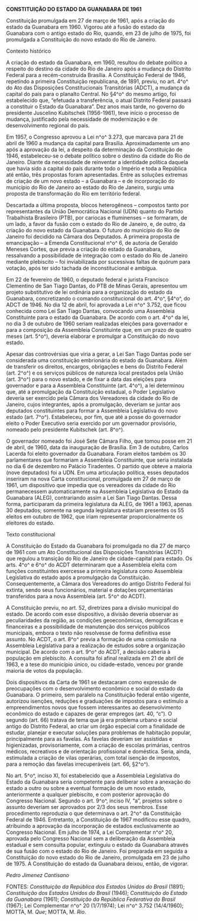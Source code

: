 **CONSTITUIÇÃO DO ESTADO DA GUANABARA DE 1961**

Constituição promulgada em 27 de março de 1961, após a criação do estado
da Guanabara em 1960. Vigorou até a fusão do estado da Guanabara com o
antigo estado do Rio, quando, em 23 de julho de 1975, foi promulgada a
Constituição do novo estado do Rio de Janeiro.

Contexto histórico

A criação do estado da Guanabara, em 1960, resultou do debate político a
respeito do destino da cidade do Rio de Janeiro após a mudança do
Distrito Federal para a recém-construída Brasília. A Constituição
Federal de 1946, repetindo a primeira Constituição republicana, de 1891,
previu, no art. 4^o^ do Ato das Disposições Constitucionais Transitórias
(ADCT), a mudança da capital do país para o planalto Central. No §4^o^
do mesmo artigo, foi estabelecido que, “efetuada a transferência, o
atual Distrito Federal passará a constituir o Estado da Guanabara”. Dez
anos mais tarde, no governo do presidente Juscelino Kubitschek
(1956-1961), teve início o processo de mudança, justificado pela
necessidade de modernização e de desenvolvimento regional do país.

Em 1957, o Congresso aprovou a Lei n^o^ 3.273, que marcava para 21 de
abril de 1960 a mudança da capital para Brasília. Aproximadamente um ano
após a aprovação da lei, a despeito da determinação da Constituição de
1946, estabeleceu-se o debate político sobre o destino da cidade do Rio
de Janeiro. Diante da necessidade de reinventar a identidade política
daquela que havia sido a capital do país durante todo o Império e toda a
República até então, três propostas foram apresentadas. Entre as
soluções extremas de criação de um novo estado – a Guanabara – e de
incorporação do município do Rio de Janeiro ao estado do Rio de Janeiro,
surgiu uma proposta de transformação do Rio em território federal.

Descartada a última proposta, blocos heterogêneos – compostos tanto por
representantes da União Democrática Nacional (UDN) quanto do Partido
Trabalhista Brasileiro (PTB), por cariocas e fluminenses – se formaram,
de um lado, a favor da fusão com o estado do Rio de Janeiro, e, de
outro, da criação do novo estado da Guanabara. O futuro do município do
Rio de Janeiro foi decidido na Câmara dos Deputados. A primeira proposta
de emancipação – a Emenda Constitucional n^o^ 6, de autoria de Geraldo
Meneses Cortes, que previa a criação do estado da Guanabara, ressalvando
a possibilidade de integração com o estado do Rio de Janeiro mediante
plebiscito – foi inviabilizada por sucessivas faltas de quórum para
votação, após ter sido tachada de inconstitucional e ambígua.

Em 22 de fevereiro de 1960, o deputado federal e jurista Francisco
Clementino de San Tiago Dantas, do PTB de Minas Gerais, apresentou um
projeto substitutivo de lei ordinária para a organização do estado da
Guanabara, concretizando o comando constitucional do art. 4^o^, §4^o^,
do ADCT de 1946. No dia 12 de abril, foi aprovada a Lei n^o^ 3.752, que
ficou conhecida como Lei San Tiago Dantas, convocando uma Assembleia
Constituinte para o estado da Guanabara. De acordo com o art. 4^o^ da
lei, no dia 3 de outubro de 1960 seriam realizadas eleições para
governador e para a composição da Assembleia Constituinte que, em um
prazo de quatro meses (art. 5^o^), deveria elaborar e promulgar a
Constituição do novo estado.

Apesar das controvérsias que viria a gerar, a Lei San Tiago Dantas pode
ser considerada uma constituição embrionária do estado da Guanabara.
Além de transferir os direitos, encargos, obrigações e bens do Distrito
Federal (art. 2^o^) e os serviços públicos de natureza local prestados
pela União (art. 3^o^) para o novo estado, e de fixar a data das
eleições para governador e para a Assembleia Constituinte (art. 4^o^), a
lei determinou que, até a promulgação da Constituição estadual, o Poder
Legislativo deveria ser exercido pela Câmara dos Vereadores da cidade do
Rio de Janeiro, cujos integrantes, após a promulgação, deveriam se
juntar aos deputados constituintes para formar a Assembleia Legislativa
do novo estado (art. 7^o^). Estabeleceu, por fim, que até a posse do
governador eleito o Poder Executivo seria exercido por um governador
provisório, nomeado pelo presidente Kubitschek (art. 8^o^).

O governador nomeado foi José Sete Câmara Filho, que tomou posse em 21
de abril, de 1960, data da inauguração de Brasília. Em 3 de outubro,
Carlos Lacerda foi eleito governador da Guanabara. Foram eleitos também
os 30 parlamentares que formariam a Assembleia Constituinte, que seria
instalada no dia 6 de dezembro no Palácio Tiradentes. O partido que
obteve a maioria (nove deputados) foi a UDN. Em uma articulação
política, esses deputados inseriram na nova Carta constitucional,
promulgada em 27 de março de 1961, um dispositivo que impedia que os
vereadores da cidade do Rio permanecessem automaticamente na Assembleia
Legislativa do Estado da Guanabara (ALEG), contrariando assim a Lei San
Tiago Dantas. Dessa forma, participaram da primeira legislatura da ALEG,
de 1961 a 1963, apenas 30 deputados; somente na segunda legislatura
estariam presentes os 55 eleitos em outubro de 1962, que iriam
representar proporcionalmente os eleitores do estado.

Texto constitucional

A Constituição do Estado da Guanabara foi promulgada no dia 27 de março
de 1961 com um Ato Constitucional das Disposições Transitórias (ACDT)
que regulou a transição do Rio de Janeiro de cidade-capital para estado.
Os arts. 4^o^ e 6^o^ do ACDT determinaram que a Assembleia eleita com
funções constituintes exercesse a primeira legislatura como Assembleia
Legislativa do estado após a promulgação da Constituição.
Consequentemente, a Câmara dos Vereadores do antigo Distrito Federal foi
extinta, sendo seus funcionários, material e dotações orçamentárias
transferidos para a nova Assembleia (art. 5^o^ do ACDT).

A Constituição previu, no art. 52, diretrizes para a divisão municipal
do estado. De acordo com esse dispositivo, a divisão deveria observar as
peculiaridades da região, as condições geoeconômicas, demográficas e
financeiras e a possibilidade de manutenção dos serviços públicos
municipais, embora o texto não resolvesse de forma definitiva esse
assunto. No ACDT, o art. 8^o^ previa a formação de uma comissão na
Assembleia Legislativa para a realização de estudos sobre a organização
municipal. De acordo com o art. 9^o^ do ACDT, a decisão caberia à
população em plebiscito. A consulta foi afinal realizada em 21 de abril
de 1963, e a tese do município único, ou cidade-estado, venceu por
grande maioria de votos da população.

Dois dispositivos da Carta de 1961 se destacaram como expressão de
preocupações com o desenvolvimento econômico e social do estado da
Guanabara. O primeiro, sem paralelo na Constituição federal então
vigente, autorizou isenções, reduções e graduações de impostos para o
estímulo a empreendimentos novos que fossem interessantes ao
desenvolvimento econômico do estado e capazes de gerar empregos (art.
40, “c”). O segundo (art. 66) tratava de tema que já era problema urbano
e social antigo do Distrito Federal, ao criar um órgão especial com a
finalidade de estudar, planejar e executar soluções para problemas de
habitação popular, principalmente para as favelas. As favelas deveriam
ser assistidas e higienizadas, provisoriamente, com a criação de escolas
primárias, centros médicos, recreativos e de orientação profissional e
doméstica. Seria, ainda, estimulada a criação de vilas operárias, com
total isenção de impostos, para a remoção das favelas irrecuperáveis
(art. 66, §2^o^).

No art. 5^o^, inciso XI, foi estabelecido que a Assembleia Legislativa
do Estado da Guanabara seria competente para deliberar sobre a anexação
do estado a outro ou sobre a eventual formação de um novo estado,
anteriormente a qualquer plebiscito, e com posterior aprovação do
Congresso Nacional. Segundo o art. 9^o^, inciso IV, “a”, projetos sobre
o assunto deveriam ser aprovados por 2/3 dos seus membros. Esse
procedimento reproduzia o que determinava o art. 2^o^ da Constituição
Federal de 1946. Entretanto, a Constituição de 1967 modificou esse
quadro, atribuindo a aprovação da incorporação de estados exclusivamente
ao Congresso Nacional. Em julho de 1974, a Lei Complementar n^o^ 20,
aprovada pelo Congresso Nacional sem a deliberação da Assembleia
estadual e sem consulta popular, extinguiu o estado da Guanabara através
de sua fusão com o estado do Rio de Janeiro. Foi preparada em seguida a
Constituição do novo estado do Rio de Janeiro, promulgada em 23 de julho
de 1975. A Constituição do estado da Guanabara deixou, então, de
vigorar.

*Pedro Jimenez Cantisano*

FONTES: *Constituição da República dos Estados Unidos do Brasil* (1891);
*Constituição dos Estados Unidos do Brasil* (1946); *Constituição do
Estado da Guanabara* (1961); *Constituição da República Federativa do
Brasil* (1967); Lei Complementar n^o^ 20 (1/7/1974); Lei n^o^ 3.752
(14/4/1960); MOTTA, M. *Que*; MOTTA, M. *Rio*.
